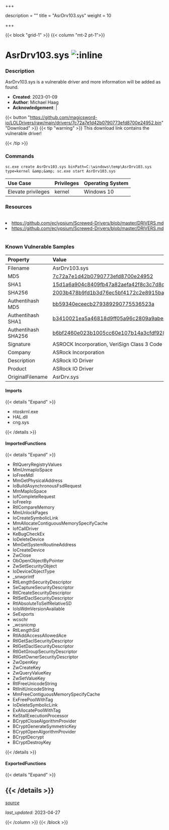 +++

description = ""
title = "AsrDrv103.sys"
weight = 10

+++


{{< block "grid-1" >}}
{{< column "mt-2 pt-1">}}


# AsrDrv103.sys ![:inline](/images/twitter_verified.png) 


### Description

AsrDrv103.sys is a vulnerable driver and more information will be added as found.

- **Created**: 2023-01-09
- **Author**: Michael Haag
- **Acknowledgement**:  | [](https://twitter.com/)

{{< button "https://github.com/magicsword-io/LOLDrivers/raw/main/drivers/7c72a7e1d42b0790773efd8700e24952.bin" "Download" >}}
{{< tip "warning" >}}
This download link contains the vulnerable driver!

{{< /tip >}}

### Commands

```
sc.exe create AsrDrv103.sys binPath=C:\windows\temp\AsrDrv103.sys type=kernel &amp;&amp; sc.exe start AsrDrv103.sys
```

| Use Case | Privileges | Operating System | 
|:---- | ---- | ---- |
| Elevate privileges | kernel | Windows 10 |

### Resources
<br>
<li><a href=" https://github.com/eclypsium/Screwed-Drivers/blob/master/DRIVERS.md"> https://github.com/eclypsium/Screwed-Drivers/blob/master/DRIVERS.md</a></li>
<li><a href="https://github.com/eclypsium/Screwed-Drivers/blob/master/DRIVERS.md">https://github.com/eclypsium/Screwed-Drivers/blob/master/DRIVERS.md</a></li>
<br>

### Known Vulnerable Samples

| Property           | Value |
|:-------------------|:------|
| Filename           | AsrDrv103.sys |
| MD5                | [7c72a7e1d42b0790773efd8700e24952](https://www.virustotal.com/gui/file/7c72a7e1d42b0790773efd8700e24952) |
| SHA1               | [15d1a6a904c8409fb47a82aefa42f8c3c7d8c370](https://www.virustotal.com/gui/file/15d1a6a904c8409fb47a82aefa42f8c3c7d8c370) |
| SHA256             | [2003b478b9fd1b3d76ec5bf4172c2e8915babbbee7ad1783794acbf8d4c2519d](https://www.virustotal.com/gui/file/2003b478b9fd1b3d76ec5bf4172c2e8915babbbee7ad1783794acbf8d4c2519d) |
| Authentihash MD5   | [bb59340eceecb279389290775536523a](https://www.virustotal.com/gui/search/authentihash%253Abb59340eceecb279389290775536523a) |
| Authentihash SHA1  | [b3410021ea5a46818d9ff05a96c2809a9abe8e4a](https://www.virustotal.com/gui/search/authentihash%253Ab3410021ea5a46818d9ff05a96c2809a9abe8e4a) |
| Authentihash SHA256| [b6bf2460e023b1005cc60e107b14a3cfdf9284cc378a086d92e5dcdf6e432e2c](https://www.virustotal.com/gui/search/authentihash%253Ab6bf2460e023b1005cc60e107b14a3cfdf9284cc378a086d92e5dcdf6e432e2c) |
| Signature         | ASROCK Incorporation, VeriSign Class 3 Code Signing 2010 CA, VeriSign   |
| Company           | ASRock Incorporation |
| Description       | ASRock IO Driver |
| Product           | ASRock IO Driver |
| OriginalFilename  | AsrDrv.sys |


#### Imports
{{< details "Expand" >}}
* ntoskrnl.exe
* HAL.dll
* cng.sys

{{< /details >}}
#### ImportedFunctions
{{< details "Expand" >}}
* RtlQueryRegistryValues
* MmUnmapIoSpace
* IoFreeMdl
* MmGetPhysicalAddress
* IoBuildAsynchronousFsdRequest
* MmMapIoSpace
* IofCompleteRequest
* IoFreeIrp
* RtlCompareMemory
* MmUnlockPages
* IoCreateSymbolicLink
* MmAllocateContiguousMemorySpecifyCache
* IofCallDriver
* KeBugCheckEx
* IoDeleteDevice
* MmGetSystemRoutineAddress
* IoCreateDevice
* ZwClose
* ObOpenObjectByPointer
* ZwSetSecurityObject
* IoDeviceObjectType
* _snwprintf
* RtlLengthSecurityDescriptor
* SeCaptureSecurityDescriptor
* RtlCreateSecurityDescriptor
* RtlSetDaclSecurityDescriptor
* RtlAbsoluteToSelfRelativeSD
* IoIsWdmVersionAvailable
* SeExports
* wcschr
* _wcsnicmp
* RtlLengthSid
* RtlAddAccessAllowedAce
* RtlGetSaclSecurityDescriptor
* RtlGetDaclSecurityDescriptor
* RtlGetGroupSecurityDescriptor
* RtlGetOwnerSecurityDescriptor
* ZwOpenKey
* ZwCreateKey
* ZwQueryValueKey
* ZwSetValueKey
* RtlFreeUnicodeString
* RtlInitUnicodeString
* MmFreeContiguousMemorySpecifyCache
* ExFreePoolWithTag
* IoDeleteSymbolicLink
* ExAllocatePoolWithTag
* KeStallExecutionProcessor
* BCryptCloseAlgorithmProvider
* BCryptGenerateSymmetricKey
* BCryptOpenAlgorithmProvider
* BCryptDecrypt
* BCryptDestroyKey

{{< /details >}}
#### ExportedFunctions
{{< details "Expand" >}}

{{< /details >}}
-----



[*source*](https://github.com/magicsword-io/LOLDrivers/tree/main/yaml/asrdrv103.yaml)

*last_updated:* 2023-04-27








{{< /column >}}
{{< /block >}}
